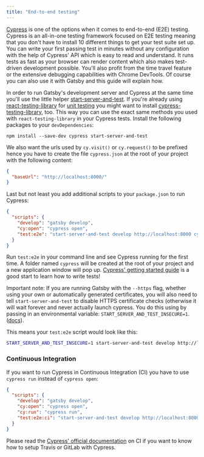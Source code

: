 ```yaml
---
title: "End-to-end testing"
---
```


[Cypress](https://www.cypress.io/) is one of the options when it comes to end-to-end (E2E) testing. Cypress is an all-in-one testing framework focused on E2E testing meaning that you don't have to install 10 different things to get your test suite set up. You can write your first passing test in minutes without any configuration with the help of Cypress' API which is easy to read and understand. It runs tests as fast as your browser can render content which also makes test-driven development possible. You'll also profit from the time travel feature or the extensive debugging capabilities with Chrome DevTools. Of course you can also use it with Gatsby and this guide will explain how.

In order to run Gatsby's development server and Cypress at the same time you'll use the little helper [start-server-and-test](https://github.com/bahmutov/start-server-and-test). If you're already using [react-testing-library](/docs/testing-react-components) for [unit testing](/docs/unit-testing) you might want to install [cypress-testing-library](https://github.com/kentcdodds/cypress-testing-library), too. This way you can use the exact same methods you used with `react-testing-library` in your Cypress tests. Install the following packages to your `devDependencies`:

```shell
npm install --save-dev cypress start-server-and-test
```

We also want the urls used by `cy.visit()` or `cy.request()` to be prefixed hence you have to create the file `cypress.json` at the root of your project with the following content:

```json:title=cypress.json
{
  "baseUrl": "http://localhost:8000/"
}
```

Last but not least you add additional scripts to your `package.json` to run Cypress:

```json:title=package.json
{
  "scripts": {
    "develop": "gatsby develop",
    "cy:open": "cypress open",
    "test:e2e": "start-server-and-test develop http://localhost:8000 cy:open"
  }
}
```

Run `test:e2e` in your command line and see Cypress running for the first time. A folder named `cypress` will be created at the root of your project and a new application window will pop up. [Cypress' getting started guide](https://docs.cypress.io/guides/getting-started/writing-your-first-test.html#) is a good start to learn how to write tests!

Important note: If you are running Gatsby with the `--https` flag, whether using your own or automatically generated certificates, you will also need to tell `start-server-and-test` to disable HTTPS certificate checks (otherwise it will wait forever and never actually launch cypress. You do this using by passing in an environmental variable: `START_SERVER_AND_TEST_INSECURE=1`. ([docs](https://github.com/bahmutov/start-server-and-test#disable-https-certificate-checks)). 

This means your `test:e2e` script would look like this:
```bash
START_SERVER_AND_TEST_INSECURE=1 start-server-and-test develop http://localhost:8000 cy:open
```

### Continuous Integration

If you want to run Cypress in Continuous Integration (CI) you have to use `cypress run` instead of `cypress open`:

```json:title=package.json
{
  "scripts": {
    "develop": "gatsby develop",
    "cy:open": "cypress open",
    "cy:run": "cypress run",
    "test:e2e:ci": "start-server-and-test develop http://localhost:8000 cy:run"
  }
}
```

Please read the [Cypress' official documentation](https://docs.cypress.io/guides/guides/continuous-integration.html) on CI if you want to know how to setup Travis or GitLab with Cypress.
